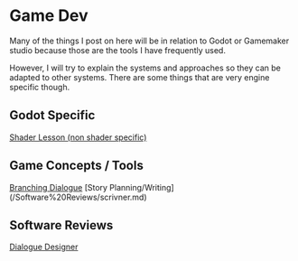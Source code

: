 # Game Dev

Many of the things I post on here will be in relation to Godot or Gamemaker studio because those are the tools I have frequently used. 

However, I will try to explain the systems and approaches so they can be adapted to other systems. There are some things that are very engine specific though.



## Godot Specific

[Shader Lesson (non shader specific)](https://github.com/psychicash/Game-Dev/blob/main/shader_lesson/readme.md)


## Game Concepts / Tools

[Branching Dialogue](/Software%20Reviews/Branching_Dialogue.md)
[Story Planning/Writing] (/Software%20Reviews/scrivner.md)


## Software Reviews

[Dialogue Designer](/Software%20Reviews/Dialogue_designer/dd_review.md)
